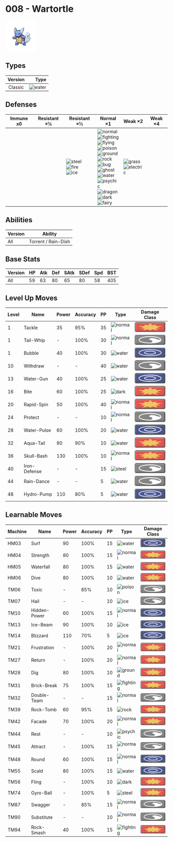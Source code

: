# 008 - Wartortle

![wartortle](../img/pokemon/008.png)

## Types

| Version | Type                             |
| :-----: | -------------------------------: |
| Classic | ![water](../img/types/water.png) |

## Defenses

| Immune x0 | Resistant ×¼ | Resistant ×½                                                                                         | Normal ×1                                                                                                                                                                                                                                                                                                                                                                                                                                                                                                | Weak ×2                                                                     | Weak ×4 |
| --------- | ------------ | ---------------------------------------------------------------------------------------------------- | -------------------------------------------------------------------------------------------------------------------------------------------------------------------------------------------------------------------------------------------------------------------------------------------------------------------------------------------------------------------------------------------------------------------------------------------------------------------------------------------------------- | --------------------------------------------------------------------------- | ------- |
|           |              | ![steel](../img/types/steel.png)<br/>![fire](../img/types/fire.png)<br/>![ice](../img/types/ice.png) | ![normal](../img/types/normal.png)<br/>![fighting](../img/types/fighting.png)<br/>![flying](../img/types/flying.png)<br/>![poison](../img/types/poison.png)<br/>![ground](../img/types/ground.png)<br/>![rock](../img/types/rock.png)<br/>![bug](../img/types/bug.png)<br/>![ghost](../img/types/ghost.png)<br/>![water](../img/types/water.png)<br/>![psychic](../img/types/psychic.png)<br/>![dragon](../img/types/dragon.png)<br/>![dark](../img/types/dark.png)<br/>![fairy](../img/types/fairy.png) | ![grass](../img/types/grass.png)<br/>![electric](../img/types/electric.png) |         |

## Abilities

| Version | Ability             |
| ------- | ------------------- |
| All     | Torrent / Rain-Dish |

## Base Stats

| Version | HP | Atk | Def | SAtk | SDef | Spd | BST |
| ------- | -- | --- | --- | ---- | ---- | --- | --- |
| All     | 59 | 63  | 80  | 65   | 80   | 58  | 405 |

## Level Up Moves

| Level | Name         | Power | Accuracy | PP | Type                               | Damage Class                           |
| ----- | ------------ | ----- | -------- | -- | ---------------------------------- | -------------------------------------- |
| 1     | Tackle       | 35    | 95%      | 35 | ![normal](../img/types/normal.png) | ![physical](../img/types/physical.png) |
| 1     | Tail-Whip    | -     | 100%     | 30 | ![normal](../img/types/normal.png) | ![status](../img/types/status.png)     |
| 1     | Bubble       | 40    | 100%     | 30 | ![water](../img/types/water.png)   | ![special](../img/types/special.png)   |
| 10    | Withdraw     | -     | -        | 40 | ![water](../img/types/water.png)   | ![status](../img/types/status.png)     |
| 13    | Water-Gun    | 40    | 100%     | 25 | ![water](../img/types/water.png)   | ![special](../img/types/special.png)   |
| 16    | Bite         | 60    | 100%     | 25 | ![dark](../img/types/dark.png)     | ![physical](../img/types/physical.png) |
| 20    | Rapid-Spin   | 50    | 100%     | 40 | ![normal](../img/types/normal.png) | ![physical](../img/types/physical.png) |
| 24    | Protect      | -     | -        | 10 | ![normal](../img/types/normal.png) | ![status](../img/types/status.png)     |
| 28    | Water-Pulse  | 60    | 100%     | 20 | ![water](../img/types/water.png)   | ![special](../img/types/special.png)   |
| 32    | Aqua-Tail    | 90    | 90%      | 10 | ![water](../img/types/water.png)   | ![physical](../img/types/physical.png) |
| 36    | Skull-Bash   | 130   | 100%     | 10 | ![normal](../img/types/normal.png) | ![physical](../img/types/physical.png) |
| 40    | Iron-Defense | -     | -        | 15 | ![steel](../img/types/steel.png)   | ![status](../img/types/status.png)     |
| 44    | Rain-Dance   | -     | -        | 5  | ![water](../img/types/water.png)   | ![status](../img/types/status.png)     |
| 48    | Hydro-Pump   | 110   | 80%      | 5  | ![water](../img/types/water.png)   | ![special](../img/types/special.png)   |

## Learnable Moves

| Machine | Name         | Power | Accuracy | PP | Type                                   | Damage Class                           |
| ------- | ------------ | ----- | -------- | -- | -------------------------------------- | -------------------------------------- |
| HM03    | Surf         | 90    | 100%     | 15 | ![water](../img/types/water.png)       | ![special](../img/types/special.png)   |
| HM04    | Strength     | 80    | 100%     | 15 | ![normal](../img/types/normal.png)     | ![physical](../img/types/physical.png) |
| HM05    | Waterfall    | 80    | 100%     | 15 | ![water](../img/types/water.png)       | ![physical](../img/types/physical.png) |
| HM06    | Dive         | 80    | 100%     | 10 | ![water](../img/types/water.png)       | ![physical](../img/types/physical.png) |
| TM06    | Toxic        | -     | 85%      | 10 | ![poison](../img/types/poison.png)     | ![status](../img/types/status.png)     |
| TM07    | Hail         | -     | -        | 10 | ![ice](../img/types/ice.png)           | ![status](../img/types/status.png)     |
| TM10    | Hidden-Power | 60    | 100%     | 15 | ![normal](../img/types/normal.png)     | ![special](../img/types/special.png)   |
| TM13    | Ice-Beam     | 90    | 100%     | 10 | ![ice](../img/types/ice.png)           | ![special](../img/types/special.png)   |
| TM14    | Blizzard     | 110   | 70%      | 5  | ![ice](../img/types/ice.png)           | ![special](../img/types/special.png)   |
| TM21    | Frustration  | -     | 100%     | 20 | ![normal](../img/types/normal.png)     | ![physical](../img/types/physical.png) |
| TM27    | Return       | -     | 100%     | 20 | ![normal](../img/types/normal.png)     | ![physical](../img/types/physical.png) |
| TM28    | Dig          | 80    | 100%     | 10 | ![ground](../img/types/ground.png)     | ![physical](../img/types/physical.png) |
| TM31    | Brick-Break  | 75    | 100%     | 15 | ![fighting](../img/types/fighting.png) | ![physical](../img/types/physical.png) |
| TM32    | Double-Team  | -     | -        | 15 | ![normal](../img/types/normal.png)     | ![status](../img/types/status.png)     |
| TM39    | Rock-Tomb    | 60    | 95%      | 15 | ![rock](../img/types/rock.png)         | ![physical](../img/types/physical.png) |
| TM42    | Facade       | 70    | 100%     | 20 | ![normal](../img/types/normal.png)     | ![physical](../img/types/physical.png) |
| TM44    | Rest         | -     | -        | 10 | ![psychic](../img/types/psychic.png)   | ![status](../img/types/status.png)     |
| TM45    | Attract      | -     | 100%     | 15 | ![normal](../img/types/normal.png)     | ![status](../img/types/status.png)     |
| TM48    | Round        | 60    | 100%     | 15 | ![normal](../img/types/normal.png)     | ![special](../img/types/special.png)   |
| TM55    | Scald        | 80    | 100%     | 15 | ![water](../img/types/water.png)       | ![special](../img/types/special.png)   |
| TM56    | Fling        | -     | 100%     | 10 | ![dark](../img/types/dark.png)         | ![physical](../img/types/physical.png) |
| TM74    | Gyro-Ball    | -     | 100%     | 5  | ![steel](../img/types/steel.png)       | ![physical](../img/types/physical.png) |
| TM87    | Swagger      | -     | 85%      | 15 | ![normal](../img/types/normal.png)     | ![status](../img/types/status.png)     |
| TM90    | Substitute   | -     | -        | 10 | ![normal](../img/types/normal.png)     | ![status](../img/types/status.png)     |
| TM94    | Rock-Smash   | 40    | 100%     | 15 | ![fighting](../img/types/fighting.png) | ![physical](../img/types/physical.png) |